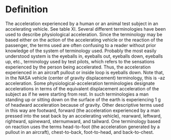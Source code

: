 # Definition

The acceleration experienced by a human or an animal test subject in an
accelerating vehicle. See table XI. Several different terminologies have
been used to describe physiological acceleration. Since the terminology
may be based either on the action of the accelerating vehicle or the
reaction of the passenger, the terms used are often confusing to a
reader without prior knowledge of the system of terminology used.
Probably the most easily understood system is the eyeballs in, eyeballs
out, eyeballs down, eyeballs up, etc., terminology used by test pilots,
which refers to the sensations experienced by the person being
accelerated. Thus, the acceleration experienced in an aircraft pullout
or inside loop is eyeballs down. Note that, in the NASA vehicle (center
of gravity displacement) terminology, this is -az acceleration. Some
physiological-acceleration terminologies designate accelerations in
terms of the equivalent displacement acceleration of the subject as if
he were starting from rest. In such terminologies a man standing up or
sitting down on the surface of the earth is experiencing 1 g of headward
acceleration because of gravity. Other descriptive terms used in this
way are footward, forward (the acceleration experienced by a man pressed
into the seat back by an accelerating vehicle), rearward, leftward,
rightward, spineward, sternumward, and tailward. One terminology based
on reaction uses the terms head-to-foot (the acceleration generated by a
pullout in an aircraft), chest-to-back, foot-to-head, and back-to-chest.
